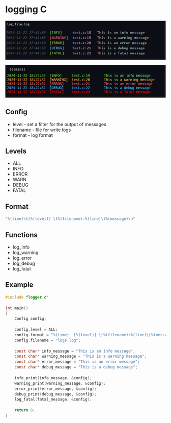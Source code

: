 # logging C

![file](imgs/file.png)

![terminal](imgs/terminal.png)

## Config

- level - set a filter for the output of messages
- filename - file for write logs
- format - log format

## Levels

- ALL
- INFO
- ERROR
- WARN
- DEBUG
- FATAL

## Format

``` c
"%(time)\t[%(level)] \t%(filename):%(line)\t%(message)\n"
```

## Functions

- log_info
- log_warning
- log_error
- log_debug
- log_fatal

## Example

```c
#include "logger.c"

int main()
{
    Config config;

    config.level = ALL;
    config.format = "%(time)  [%(level)] \t%(filename):%(line)\t%(message)\n";
    config.filename = "logs.log";

    const char* info_message = "This is an info message";
    const char* warning_message = "This is a warning message";
    const char* error_message = "This is an error message";
    const char* debug_message = "This is a debug message";

    info_print(info_message, &config);
    warning_print(warning_message, &config);
    error_print(error_message, &config);
    debug_print(debug_message, &config);
    log_fatal(fatal_message, &config);

    return 0;
}
```
